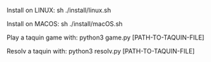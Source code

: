 Install on LINUX:
	sh ./install/linux.sh

Install on MACOS:
	sh ./install/macOS.sh

Play a taquin game with:
	python3 game.py [PATH-TO-TAQUIN-FILE]

Resolv a taquin with:
	python3 resolv.py [PATH-TO-TAQUIN-FILE]